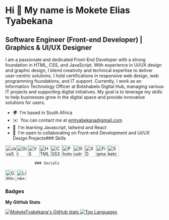 Hi 👋 My name is Mokete Elias Tyabekana
=======================================

Software Engineer (Front-end Developer) | Graphics & UI/UX Designer
-------------------------------------------------------------------

I am a passionate and dedicated Front-End Developer with a strong foundation in HTML, CSS, and JavaScript. With experience in UI/UX design and graphic design, I blend creativity and technical expertise to deliver user-centric solutions. I hold certifications in responsive web design, web programming foundations, and IT support. Currently, I work as an Information Technology Officer at Botshabelo Digital Hub, managing various IT projects and supporting digital initiatives. My goal is to leverage my skills to help businesses grow in the digital space and provide innovative solutions for users.

*   🌍  I'm based in South Africa
*   ✉️  You can contact me at [emtyabekana@gmail.com](mailto:emtyabekana@gmail.com)
*   🧠  I'm learning Javascript, tailwind and React
*   🤝  I'm open to collaborating on Front-end Development and UI/UX Design Projects### Skills 
<p align="left">
<a href="https://developer.mozilla.org/en-US/docs/Web/JavaScript" target="_blank" rel="noreferrer"><img src="https://raw.githubusercontent.com/danielcranney/readme-generator/main/public/icons/skills/javascript-colored.svg" width="36" height="36" alt="JavaScript" /></a><a href="https://git-scm.com/" target="_blank" rel="noreferrer"><img src="https://raw.githubusercontent.com/danielcranney/readme-generator/main/public/icons/skills/git-colored.svg" width="36" height="36" alt="Git" /></a><a href="https://code.visualstudio.com/" target="_blank" rel="noreferrer"><img src="https://raw.githubusercontent.com/danielcranney/readme-generator/main/public/icons/skills/visualstudiocode.svg" width="36" height="36" alt="VS Code" /></a><a href="https://developer.mozilla.org/en-US/docs/Glossary/HTML5" target="_blank" rel="noreferrer"><img src="https://raw.githubusercontent.com/danielcranney/readme-generator/main/public/icons/skills/html5-colored.svg" width="36" height="36" alt="HTML5" /></a><a href="https://www.w3.org/TR/CSS/#css" target="_blank" rel="noreferrer"><img src="https://raw.githubusercontent.com/danielcranney/readme-generator/main/public/icons/skills/css3-colored.svg" width="36" height="36" alt="CSS3" /></a><a href="https://www.adobe.com/uk/products/photoshop.html" target="_blank" rel="noreferrer"><img src="https://raw.githubusercontent.com/danielcranney/readme-generator/main/public/icons/skills/photoshop-colored-dark.svg" width="36" height="36" alt="Photoshop" /></a><a href="https://www.adobe.com/uk/products/illustrator.html" target="_blank" rel="noreferrer"><img src="https://raw.githubusercontent.com/danielcranney/readme-generator/main/public/icons/skills/illustrator-colored-dark.svg" width="36" height="36" alt="Illustrator" /></a><a href="https://www.adobe.com/uk/products/xd.html" target="_blank" rel="noreferrer"><img src="https://raw.githubusercontent.com/danielcranney/readme-generator/main/public/icons/skills/xd-colored-dark.svg" width="36" height="36" alt="XD" /></a><a href="https://www.figma.com/" target="_blank" rel="noreferrer"><img src="https://raw.githubusercontent.com/danielcranney/readme-generator/main/public/icons/skills/figma-colored.svg" width="36" height="36" alt="Figma" /></a><a href="https://www.sketch.com/" target="_blank" rel="noreferrer"><img src="https://raw.githubusercontent.com/danielcranney/readme-generator/main/public/icons/skills/sketch-colored.svg" width="36" height="36" alt="Sketch" /></a>
                    </p>
                    
                 ### Socials

<p align="left">
  <a href="https://www.github.com/MoketeTyabekana" target="_blank" rel="noreferrer">
    <picture>
      <source media="(prefers-color-scheme: dark)" srcset="https://raw.githubusercontent.com/danielcranney/readme-generator/main/public/icons/socials/github-dark.svg" />
      <source media="(prefers-color-scheme: light)" srcset="https://raw.githubusercontent.com/danielcranney/readme-generator/main/public/icons/socials/github.svg" />
      <img src="https://raw.githubusercontent.com/danielcranney/readme-generator/main/public/icons/socials/github.svg" width="32" height="32" alt="GitHub" />
    </picture>
  </a>

  <a href="https://www.linkedin.com/in/mokete-elias-tyabekana-88a22a143/" target="_blank" rel="noreferrer">
    <picture>
      <source media="(prefers-color-scheme: dark)" srcset="https://raw.githubusercontent.com/danielcranney/readme-generator/main/public/icons/socials/linkedin-dark.svg" />
      <source media="(prefers-color-scheme: light)" srcset="https://raw.githubusercontent.com/danielcranney/readme-generator/main/public/icons/socials/linkedin.svg" />
      <img src="https://raw.githubusercontent.com/danielcranney/readme-generator/main/public/icons/socials/linkedin.svg" width="32" height="32" alt="LinkedIn" />
    </picture>
  </a>
</p>

### Badges

<b>My GitHub Stats</b>
<p align="left">
  <a href="http://www.github.com/MoketeTyabekana" target="_blank" rel="noreferrer">
    <img src="https://github-readme-stats.vercel.app/api?username=MoketeTyabekana&show_icons=true&hide=stars,prs,issues,contribs&title_color=0891b2&text_color=ffffff&icon_color=3382ed&bg_color=1e3a8a&hide_border=true&show_icons=true" alt="MoketeTyabekana's GitHub stats" />
  </a>

  <a href="https://github.com/MoketeTyabekana" align="left">
    <img src="https://github-readme-stats.vercel.app/api/top-langs/?username=MoketeTyabekana&langs_count=10&title_color=0891b2&text_color=ffffff&icon_color=3382ed&bg_color=1e3a8a&hide_border=true&locale=en&custom_title=Top%20%Languages" alt="Top Languages" />
  </a>
</p>
